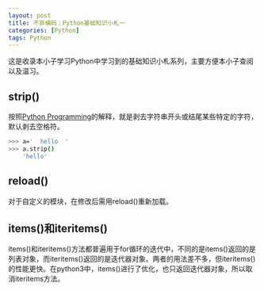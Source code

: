 ```yaml
---
layout: post
title: 不弃编码：Python基础知识小札一
categories: [Python]
tags: Python
---
```


这是收录本小子学习Python中学习到的基础知识小札系列，主要方便本小子查阅以及温习。

## strip()

按照[Python Programming](http://www.tutorialspoint.com/python/string_strip.htm)的解释，就是剥去字符串开头或结尾某些特定的字符，默认剥去空格符。

```sh
>>> a='  hello  '
>>> a.strip()
    'hello'
```

## reload()

对于自定义的模块，在修改后需用reload()重新加载。

## items()和iteritems()

items()和iteritems()方法都普遍用于for循环的迭代中，不同的是items()返回的是列表对象，而iteritems()返回的是迭代器对象。两者的用法差不多，但iteritems()的性能更快。在python3中，items()进行了优化，也只返回迭代器对象，所以取消iteritems方法。
